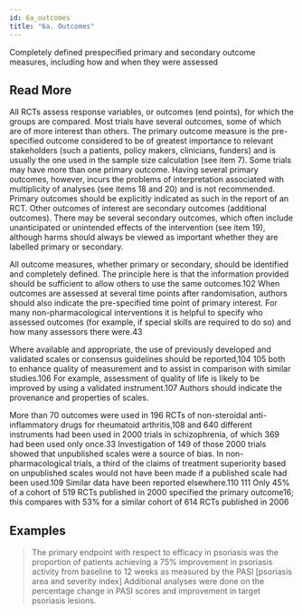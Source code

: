 ```yaml
---
id: 6a_outcomes
title: "6a. Outcomes"
---
```

Completely defined prespecified primary and secondary outcome measures, including how and when they were assessed

## Read More

All RCTs assess response variables, or outcomes (end points), for which the groups are compared. Most trials have several outcomes, some of which are of more interest than others. The primary outcome measure is the pre-specified outcome considered to be of greatest importance to relevant stakeholders (such a patients, policy makers, clinicians, funders) and is usually the one used in the sample size calculation (see item 7). Some trials may have more than one primary outcome. Having several primary outcomes, however, incurs the problems of interpretation associated with multiplicity of analyses (see items 18 and 20) and is not recommended. Primary outcomes should be explicitly indicated as such in the report of an RCT. Other outcomes of interest are secondary outcomes (additional outcomes). There may be several secondary outcomes, which often include unanticipated or unintended effects of the intervention (see item 19), although harms should always be viewed as important whether they are labelled primary or secondary.

All outcome measures, whether primary or secondary, should be identified and completely defined. The principle here is that the information provided should be sufficient to allow others to use the same outcomes.102 When outcomes are assessed at several time points after randomisation, authors should also indicate the pre-specified time point of primary interest. For many non-pharmacological interventions it is helpful to specify who assessed outcomes (for example, if special skills are required to do so) and how many assessors there were.43

Where available and appropriate, the use of previously developed and validated scales or consensus guidelines should be reported,104 105 both to enhance quality of measurement and to assist in comparison with similar studies.106 For example, assessment of quality of life is likely to be improved by using a validated instrument.107 Authors should indicate the provenance and properties of scales.

More than 70 outcomes were used in 196 RCTs of non-steroidal anti-inflammatory drugs for rheumatoid arthritis,108 and 640 different instruments had been used in 2000 trials in schizophrenia, of which 369 had been used only once.33 Investigation of 149 of those 2000 trials showed that unpublished scales were a source of bias. In non-pharmacological trials, a third of the claims of treatment superiority based on unpublished scales would not have been made if a published scale had been used.109 Similar data have been reported elsewhere.110 111 Only 45% of a cohort of 519 RCTs published in 2000 specified the primary outcome16; this compares with 53% for a similar cohort of 614 RCTs published in 2006

## Examples

> The primary endpoint with respect to efficacy in psoriasis was the proportion of patients achieving a 75% improvement in psoriasis activity from baseline to 12 weeks as measured by the PASI [psoriasis area and severity index] Additional analyses were done on the percentage change in PASI scores and improvement in target psoriasis lesions.